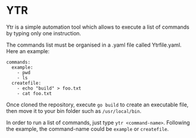 # YTR

Ytr is a simple automation tool which allows to execute a list of commands by typing only one
instruction.

The commands list must be organised in a .yaml file called Ytrfile.yaml. Here an example:

```
commands:
  example:
    - pwd
    - ls
  createfile:
    - echo "build" > foo.txt
    - cat foo.txt
```

Once cloned the repository, execute `go build` to create an executable file, then move it to 
your bin folder such as `/usr/local/bin`.

In order to run a list of commands, just type `ytr <command-name>`. Following the example, 
the command-name could be `example` or `createfile`.
